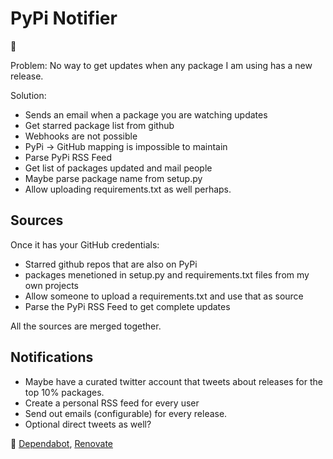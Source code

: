 # PyPi Notifier

:rocket:

Problem: No way to get updates when any package I am using has a new release.

Solution:

- Sends an email when a package you are watching updates
- Get starred package list from github
- Webhooks are not possible
- PyPi -> GitHub mapping is impossible to maintain
- Parse PyPi RSS Feed
- Get list of packages updated and mail people
- Maybe parse package name from setup.py
- Allow uploading requirements.txt as well perhaps.


## Sources

Once it has your GitHub credentials:

- Starred github repos that are also on PyPi
- packages menetioned in setup.py and requirements.txt files from my own projects
- Allow someone to upload a requirements.txt and use that as source
- Parse the PyPi RSS Feed to get complete updates

All the sources are merged together.

## Notifications

- Maybe have a curated twitter account that tweets about releases for the top 10%
  packages.
- Create a personal RSS feed for every user
- Send out emails (configurable) for every release.
- Optional direct tweets as well?

:rocket: [Dependabot](https://dependabot.com/), [Renovate](https://github.com/renovatebot/renovate)
